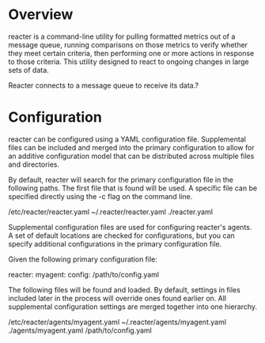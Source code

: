 Overview
========

reacter is a command-line utility for pulling formatted metrics out of a message queue, running comparisons on those metrics to verify whether they meet certain criteria, then performing one or more actions in response to those criteria.  This utility designed to react to ongoing changes in large sets of data.

Reacter connects to a message queue to receive its data.?


Configuration
=============

reacter can be configured using a YAML configuration file.  Supplemental files can be included and merged into the primary configuration to allow for an additive configuration model that can be distributed across multiple files and directories.

By default, reacter will search for the primary configuration file in the following paths.  The first file that is found will be used.  A specific file can be specified directly using the -c flag on the command line.

  /etc/reacter/reacter.yaml
  ~/.reacter/reacter.yaml
  ./reacter.yaml

Supplemental configuration files are used for configuring reacter's agents.  A set of default locations are checked for configurations, but you can specify additional configurations in the primary configuration file.

Given the following primary configuration file:

  reacter:
    myagent:
      config: /path/to/config.yaml

The following files will be found and loaded.  By default, settings in files included later in the process will override ones found earlier on.  All supplemental configuration settings are merged together into one hierarchy.

  /etc/reacter/agents/myagent.yaml
  ~/.reacter/agents/myagent.yaml
  ./agents/myagent.yaml
  /path/to/config.yaml
